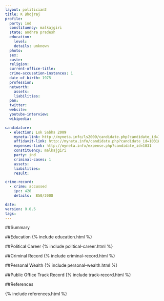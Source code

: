 ```yaml
---
layout: politician2
title: K Bhojraj
profile: 
  party: ind
  constituency: malkajgiri
  state: andhra pradesh
  education: 
    level: 
    details: unknown
  photo: 
  sex: 
  caste: 
  religion: 
  current-office-title: 
  crime-accusation-instances: 1
  date-of-birth: 1975
  profession: 
  networth: 
    assets: 
    liabilities: 
  pan: 
  twitter: 
  website: 
  youtube-interview: 
  wikipedia: 

candidature: 
  - election: Lok Sabha 2009
    myneta-link: http://myneta.info/ls2009/candidate.php?candidate_id=1031
    affidavit-link: http://myneta.info/candidate.php?candidate_id=1031&scan=original
    expenses-link: http://myneta.info/expense.php?candidate_id=1031
    constituency: malkajgiri 
    party: ind
    criminal-cases: 1
    assets: 
    liabilities: 
    result:  

crime-record: 
  - crime: accussed
    ipc: 420
    details:  850/2008  

date: 
version: 0.0.5
tags: 
---
```

##Summary


##Education
{% include education.html %}


##Political Career
{% include political-career.html %}


##Criminal Record
{% include criminal-record.html %}


##Personal Wealth
{% include personal-wealth.html %}


##Public Office Track Record
{% include track-record.html %}


##References


{% include references.html %}